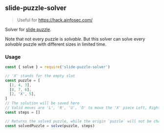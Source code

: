 ## slide-puzzle-solver

> Useful for https://hack.ainfosec.com/

Solver for [slide puzzle](https://en.wikipedia.org/wiki/Sliding_puzzle).

Note that not every puzzle is *solvable*. But this solver can solve every *solvable* puzzle with different sizes in limited time.

### Usage

```js
const { solve } = require('slide-puzzle-solver')

// 'X' stands for the empty slot
const puzzle = [
  [1, 4, 3],
  [8, 7, 6],
  [2, 'X', 5],
]
// The solution will be saved here
// Valid moves are 'L', 'R', 'U', 'D' to move the 'X' piece Left, Right, Up, and Down respectively
const steps = []

// Returns the solved puzzle, while the origin `puzzle` will not be changed
const solvedPuzzle = solve(puzzle, steps)
```
